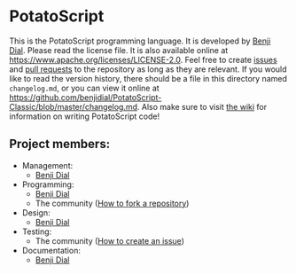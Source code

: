 # PotatoScript
This is the PotatoScript programming language.  It is developed by [Benji Dial](https://github.com/benjidial).  Please read the license file.  It is also available online at <https://www.apache.org/licenses/LICENSE-2.0>.  Feel free to create [issues](https://github.com/benjidial/PotatoScript-Classic/issues) and [pull requests](https://github.com/benjidial/PotatoScript-Classic/pulls) to the repository as long as they are relevant.  If you would like to read the version history, there should be a file in this directory named `changelog.md`, or you can view it online at <https://github.com/benjidial/PotatoScript-Classic/blob/master/changelog.md>.  Also make sure to visit [the wiki](https://www.github.com/benjidial/PotatoScript-Classic/wiki) for information on writing PotatoScript code!

## Project members:
* Management:
  * [Benji Dial](https://github.com/benjidial)
* Programming:
  * [Benji Dial](https://github.com/benjidial)
  * The community ([How to fork a repository](https://help.github.com/articles/fork-a-repo/))
* Design:
  * [Benji Dial](https://github.com/benjidial)
* Testing:
  * The community ([How to create an issue](https://help.github.com/articles/creating-an-issue/))
* Documentation:
  * [Benji Dial](https://github.com/benjidial)
